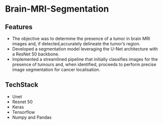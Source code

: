 # Brain-MRI-Segmentation

## Features
- The objective was to determine the presence of a tumor in brain MRI images and, if detected,accurately delineate the tumor’s region.
- Developed a segmentation model leveraging the U-Net architecture with a ResNet 50 backbone.
- Implemented a streamlined pipeline that initially classifies images for the presence of tumours and, when identified, proceeds to perform precise image
  segmentation for cancer localisation.
## TechStack
- Unet
- Resnet 50
- Keras
- Tensorflow
- Numpy and Pandas
  
